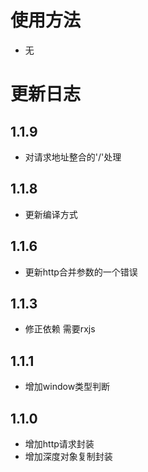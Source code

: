 # 使用方法 
- 无

# 更新日志
## 1.1.9
- 对请求地址整合的'/'处理
## 1.1.8
- 更新编译方式 
## 1.1.6
- 更新http合并参数的一个错误
## 1.1.3
- 修正依赖 需要rxjs
## 1.1.1
- 增加window类型判断
## 1.1.0
- 增加http请求封装
- 增加深度对象复制封装